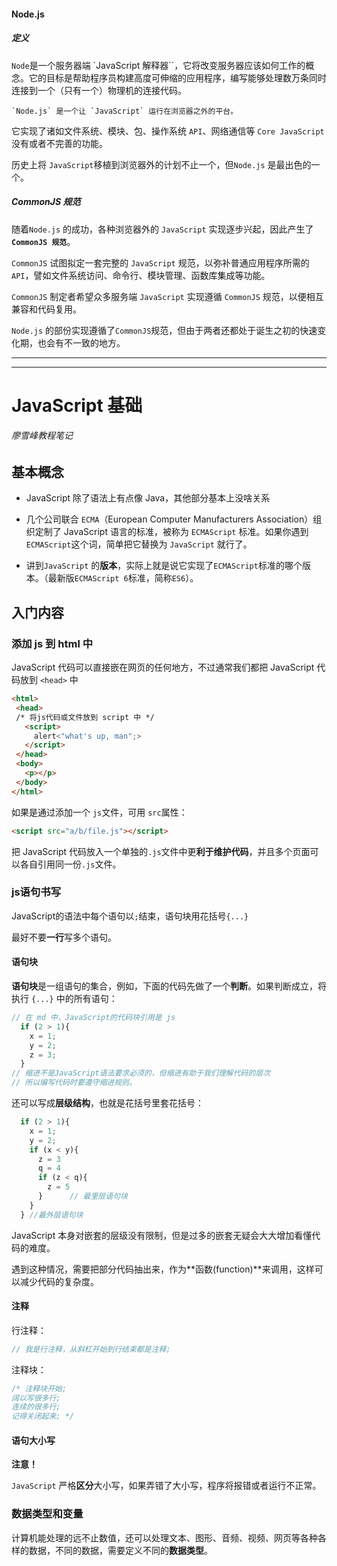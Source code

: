 #### Node.js

##### 定义
`Node`是一个服务器端 `JavaScript 解释器``，它将改变服务器应该如何工作的概念。它的目标是帮助程序员构建高度可伸缩的应用程序，编写能够处理数万条同时连接到一个（只有一个）物理机的连接代码。

    `Node.js` 是一个让 `JavaScript` 运行在浏览器之外的平台。

它实现了诸如文件系统、模块、包、操作系统 `API`、网络通信等 `Core JavaScript` 没有或者不完善的功能。

历史上将 `JavaScript`移植到浏览器外的计划不止一个，但`Node.js` 是最出色的一个。

##### CommonJS 规范
随着`Node.js` 的成功，各种浏览器外的 `JavaScript` 实现逐步兴起，因此产生了 **`CommonJS 规范`**。

`CommonJS` 试图拟定一套完整的 `JavaScript` 规范，以弥补普通应用程序所需的 `API`，譬如文件系统访问、命令行、模块管理、函数库集成等功能。

`CommonJS` 制定者希望众多服务端 `JavaScript` 实现遵循 `CommonJS` 规范，以便相互兼容和代码复用。

`Node.js` 的部份实现遵循了`CommonJS`规范，但由于两者还都处于诞生之初的快速变化期，也会有不一致的地方。

---
---
# JavaScript 基础
###### 廖雪峰教程笔记

## 基本概念
 - JavaScript 除了语法上有点像 Java，其他部分基本上没啥关系

 - 几个公司联合 `ECMA`（European Computer Manufacturers Association）组织定制了 JavaScript 语言的标准，被称为 `ECMAScript` 标准。如果你遇到 `ECMAScript`这个词，简单把它替换为 `JavaScript` 就行了。

 - 讲到`JavaScript` 的**版本**，实际上就是说它实现了`ECMAScript`标准的哪个版本。（最新版`ECMAScript 6`标准，简称`ES6`）。

## 入门内容
### 添加 js 到 html 中
JavaScript 代码可以直接嵌在网页的任何地方，不过通常我们都把 JavaScript 代码放到 `<head>` 中

 ```HTML
<html>
  <head>
  /* 将js代码或文件放到 script 中 */
    <script>
      alert<"what's up, man";>
    </script>
  </head>
  <body>
    <p></p>
  </body>
</html>
 ```
如果是通过添加一个 `js`文件，可用 `src`属性：
```HTML
<script src="a/b/file.js"></script>
```
把 JavaScript 代码放入一个单独的`.js`文件中更**利于维护代码**，并且多个页面可以各自引用同一份`.js`文件。

### js语句书写
JavaScript的语法中每个语句以`;`结束，语句块用花括号`{...}`

最好不要**一行**写多个语句。

#### 语句块
**语句块**是一组语句的集合，例如，下面的代码先做了一个**判断**。如果判断成立，将执行 `{...}` 中的所有语句：

```js
// 在 md 中，JavaScript的代码块引用是 js
  if (2 > 1){
    x = 1;
    y = 2;
    z = 3;
  }
// 缩进不是JavaScript语法要求必须的，但缩进有助于我们理解代码的层次
// 所以编写代码时要遵守缩进规则。
```
还可以写成**层级结构**，也就是花括号里套花括号：
```js
  if (2 > 1){
    x = 1;
    y = 2;
    if (x < y){
      z = 3
      q = 4
      if (z < q){
        z = 5  
      }      // 最里层语句块
    }
  } //最外层语句块
```
JavaScript 本身对嵌套的层级没有限制，但是过多的嵌套无疑会大大增加看懂代码的难度。

遇到这种情况，需要把部分代码抽出来，作为**函数(function)**来调用，这样可以减少代码的复杂度。

#### 注释

行注释：
```js
// 我是行注释，从斜杠开始到行结束都是注释;
```
注释块：
```js
/* 注释块开始;
阔以写很多行;
连续的很多行;
记得关闭起来; */
```
#### 语句大小写
**注意！**

`JavaScript` 严格**区分**大小写，如果弄错了大小写，程序将报错或者运行不正常。

### 数据类型和变量

  计算机能处理的远不止数值，还可以处理文本、图形、音频、视频、网页等各种各样的数据，不同的数据，需要定义不同的**数据类型**。
  
